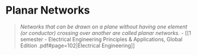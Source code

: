 # Planar Networks
> *Networks that can be drawn on a plane without having one element (or conductor) crossing over another are called planar networks.*
> \- [[1 semester - Electrical Engineering Principles & Applications, Global Edition .pdf#page=102|Electrical Engineering]]
